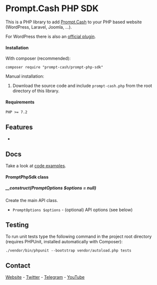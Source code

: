 # Prompt.Cash PHP SDK
This is a PHP library to add [Prompt.Cash](https://prompt.cash/) to your PHP based website (WordPress, Laravel, Joomla, ...).

For WordPress there is also an [official plugin](https://wordpress.org/plugins/prompt-cash-monetize-your-blog-with-bitcoin-cash/).

#### Installation
With composer (recommended):
```
composer require "prompt-cash/prompt-php-sdk"
```

Manual installation:

1. Download the source code and include `prompt-cash.php` from the root directory of this library.

#### Requirements
```
PHP >= 7.2
```

## Features
* 

## Docs
Take a look at [code examples](./examples).

#### PromptPhpSdk class
##### __construct(PromptOptions $options = null)
Create the main API class.
* `PromptOptions $options` - (optional) API options (see below)


## Testing
To run unit tests type the following command in the project root directory (requires PHPUnit, installed automatically with Composer):

`./vendor/bin/phpunit --bootstrap vendor/autoload.php tests`


## Contact
[Website](https://prompt.cash/) -
[Twitter](https://twitter.com/CashPrompt) -
[Telegram](https://t.me/PromptCash) -
[YouTube](https://www.youtube.com/channel/UClfNVdL3T0RF6pF1yGi9teg)
